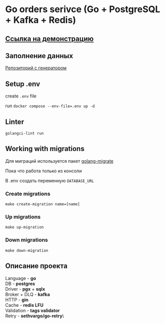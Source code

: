 # Go orders serivce (Go + PostgreSQL + Kafka + Redis)

## [Ссылка на демонстрацию](https://disk.yandex.ru/i/BHgx_g9N9tc_xQ)

## Заполнение данных

[Репозиторий с генератором](https://github.com/thavguard/orders-wb-generator)

## Setup .env

create `.env` file

run `docker compose --env-file=.env up -d`

## Linter

`golangci-lint run`

## Working with migrations

Для миграций используется пакет [golang-migrate](https://github.com/golang-migrate/migrate)

Пока что работа только из консоли

В .env создать переменную `DATABASE_URL`

### Create migrations

`make create-migration name=[name]`

### Up migrations

`make up-migration`

### Down migrations

`make down-migration`

## Описание проекта

Language - **go**\
DB - **postgres**\
Driver - **pgx** + **sqlx**\
Broker + DLQ - **kafka**\
HTTP - **gin**\
Cache - **redis LFU**\
Validation - **tags validator**\
Retry - **sethvargo/go-retry**\
